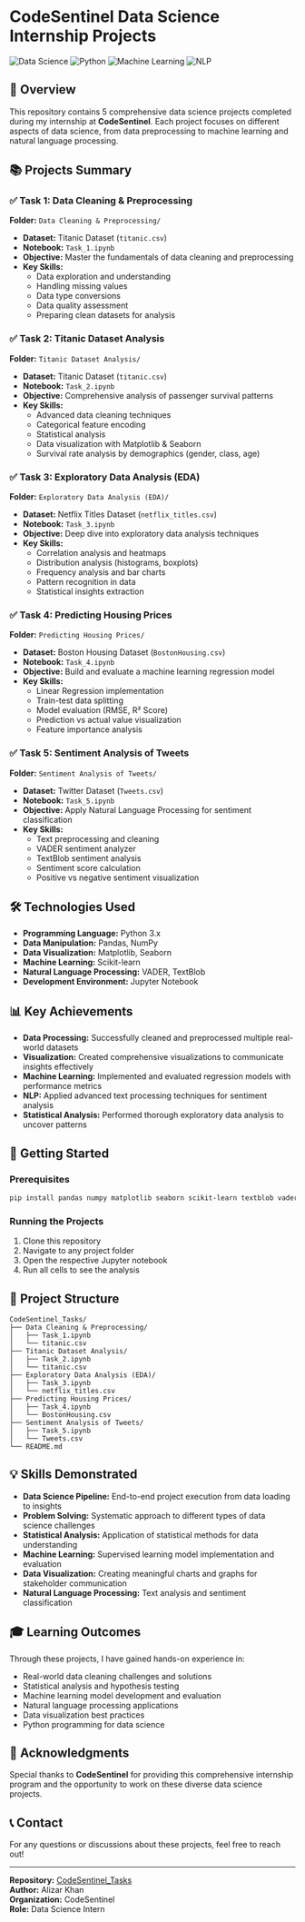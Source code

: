 # CodeSentinel Data Science Internship Projects

![Data Science](https://img.shields.io/badge/Data%20Science-Projects-blue)
![Python](https://img.shields.io/badge/Python-3.x-green)
![Machine Learning](https://img.shields.io/badge/Machine%20Learning-Regression-orange)
![NLP](https://img.shields.io/badge/NLP-Sentiment%20Analysis-purple)

## 🎯 Overview

This repository contains 5 comprehensive data science projects completed during my internship at **CodeSentinel**. Each project focuses on different aspects of data science, from data preprocessing to machine learning and natural language processing.

## 📚 Projects Summary

### ✅ Task 1: Data Cleaning & Preprocessing
**Folder:** `Data Cleaning & Preprocessing/`
- **Dataset:** Titanic Dataset (`titanic.csv`)
- **Notebook:** `Task_1.ipynb`
- **Objective:** Master the fundamentals of data cleaning and preprocessing
- **Key Skills:**
  - Data exploration and understanding
  - Handling missing values
  - Data type conversions
  - Data quality assessment
  - Preparing clean datasets for analysis

### ✅ Task 2: Titanic Dataset Analysis  
**Folder:** `Titanic Dataset Analysis/`
- **Dataset:** Titanic Dataset (`titanic.csv`)
- **Notebook:** `Task_2.ipynb`
- **Objective:** Comprehensive analysis of passenger survival patterns
- **Key Skills:**
  - Advanced data cleaning techniques
  - Categorical feature encoding
  - Statistical analysis
  - Data visualization with Matplotlib & Seaborn
  - Survival rate analysis by demographics (gender, class, age)

### ✅ Task 3: Exploratory Data Analysis (EDA)
**Folder:** `Exploratory Data Analysis (EDA)/`
- **Dataset:** Netflix Titles Dataset (`netflix_titles.csv`)
- **Notebook:** `Task_3.ipynb`
- **Objective:** Deep dive into exploratory data analysis techniques
- **Key Skills:**
  - Correlation analysis and heatmaps
  - Distribution analysis (histograms, boxplots)
  - Frequency analysis and bar charts
  - Pattern recognition in data
  - Statistical insights extraction

### ✅ Task 4: Predicting Housing Prices
**Folder:** `Predicting Housing Prices/`
- **Dataset:** Boston Housing Dataset (`BostonHousing.csv`)
- **Notebook:** `Task_4.ipynb`
- **Objective:** Build and evaluate a machine learning regression model
- **Key Skills:**
  - Linear Regression implementation
  - Train-test data splitting
  - Model evaluation (RMSE, R² Score)
  - Prediction vs actual value visualization
  - Feature importance analysis

### ✅ Task 5: Sentiment Analysis of Tweets
**Folder:** `Sentiment Analysis of Tweets/`
- **Dataset:** Twitter Dataset (`Tweets.csv`)
- **Notebook:** `Task_5.ipynb`
- **Objective:** Apply Natural Language Processing for sentiment classification
- **Key Skills:**
  - Text preprocessing and cleaning
  - VADER sentiment analyzer
  - TextBlob sentiment analysis
  - Sentiment score calculation
  - Positive vs negative sentiment visualization

## 🛠️ Technologies Used

- **Programming Language:** Python 3.x
- **Data Manipulation:** Pandas, NumPy
- **Data Visualization:** Matplotlib, Seaborn
- **Machine Learning:** Scikit-learn
- **Natural Language Processing:** VADER, TextBlob
- **Development Environment:** Jupyter Notebook

## 📊 Key Achievements

- **Data Processing:** Successfully cleaned and preprocessed multiple real-world datasets
- **Visualization:** Created comprehensive visualizations to communicate insights effectively
- **Machine Learning:** Implemented and evaluated regression models with performance metrics
- **NLP:** Applied advanced text processing techniques for sentiment analysis
- **Statistical Analysis:** Performed thorough exploratory data analysis to uncover patterns

## 🚀 Getting Started

### Prerequisites
```bash
pip install pandas numpy matplotlib seaborn scikit-learn textblob vaderSentiment
```

### Running the Projects
1. Clone this repository
2. Navigate to any project folder
3. Open the respective Jupyter notebook
4. Run all cells to see the analysis

## 📁 Project Structure
```
CodeSentinel_Tasks/
├── Data Cleaning & Preprocessing/
│   ├── Task_1.ipynb
│   └── titanic.csv
├── Titanic Dataset Analysis/
│   ├── Task_2.ipynb
│   └── titanic.csv
├── Exploratory Data Analysis (EDA)/
│   ├── Task_3.ipynb
│   └── netflix_titles.csv
├── Predicting Housing Prices/
│   ├── Task_4.ipynb
│   └── BostonHousing.csv
├── Sentiment Analysis of Tweets/
│   ├── Task_5.ipynb
│   └── Tweets.csv
└── README.md
```

## 💡 Skills Demonstrated

- **Data Science Pipeline:** End-to-end project execution from data loading to insights
- **Problem Solving:** Systematic approach to different types of data science challenges
- **Statistical Analysis:** Application of statistical methods for data understanding
- **Machine Learning:** Supervised learning model implementation and evaluation
- **Data Visualization:** Creating meaningful charts and graphs for stakeholder communication
- **Natural Language Processing:** Text analysis and sentiment classification

## 🎓 Learning Outcomes

Through these projects, I have gained hands-on experience in:
- Real-world data cleaning challenges and solutions
- Statistical analysis and hypothesis testing
- Machine learning model development and evaluation
- Natural language processing applications
- Data visualization best practices
- Python programming for data science

## 🤝 Acknowledgments

Special thanks to **CodeSentinel** for providing this comprehensive internship program and the opportunity to work on these diverse data science projects.

## 📞 Contact

For any questions or discussions about these projects, feel free to reach out!

---

**Repository:** [CodeSentinel_Tasks](https://github.com/AlizarKhan62/CodeSentinel_Tasks)  
**Author:** Alizar Khan  
**Organization:** CodeSentinel  
**Role:** Data Science Intern
